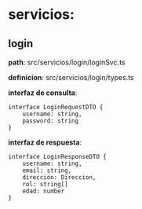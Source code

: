 # servicios:

## login

__path__: src/servicios/login/loginSvc.ts

__definicion__: src/servicios/login/types.ts

__interfaz de consulta__:

    interface LoginRequestDTO {
        username: string,
        password: string
    }
    
__interfaz de respuesta__:

    interface LoginResponseDTO {
        username: string,
        email: string,
        direccion: Direccion,
        rol: string[]
        edad: number
    }
    